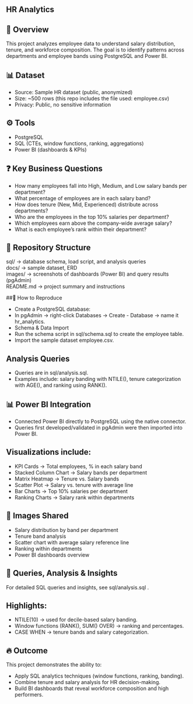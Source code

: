 ## HR Analytics

## 📌 Overview
This project analyzes employee data to understand salary distribution, tenure, and workforce composition.
The goal is to identify patterns across departments and employee bands using PostgreSQL and Power BI.

## 📊 Dataset
- Source: Sample HR dataset (public, anonymized)
- Size: ~500 rows (this repo includes the file used: employee.csv)
- Privacy: Public, no sensitive information

## ⚙️ Tools
- PostgreSQL
- SQL (CTEs, window functions, ranking, aggregations)
- Power BI (dashboards & KPIs)

## ❓ Key Business Questions
- How many employees fall into High, Medium, and Low salary bands per department?
- What percentage of employees are in each salary band?
- How does tenure (New, Mid, Experienced) distribute across departments?
- Who are the employees in the top 10% salaries per department?
- Which employees earn above the company-wide average salary?
- What is each employee’s rank within their department?

## 📂 Repository Structure

sql/        → database schema, load script, and analysis queries  
docs/       → sample dataset, ERD  
images/     → screenshots of dashboards (Power BI) and query results (pgAdmin)  
README.md   → project summary and instructions  


##🚀 How to Reproduce
- Create a PostgreSQL database:
- In pgAdmin → right-click Databases → Create - Database → name it hr_analytics.
- Schema & Data Import
- Run the schema script in sql/schema.sql to create the employee table.
- Import the sample dataset employee.csv.

## Analysis Queries
- Queries are in sql/analysis.sql.
- Examples include: salary banding with NTILE(), tenure categorization with AGE(), and ranking using RANK().

## 📊 Power BI Integration
- Connected Power BI directly to PostgreSQL using the native connector.
- Queries first developed/validated in pgAdmin were then imported into Power BI.

## Visualizations include:
- KPI Cards → Total employees, % in each salary band
- Stacked Column Chart → Salary bands per department
- Matrix Heatmap → Tenure vs. Salary bands
- Scatter Plot → Salary vs. tenure with average line
- Bar Charts → Top 10% salaries per department
- Ranking Charts → Salary rank within departments

## 📸 Images Shared
- Salary distribution by band per department
- Tenure band analysis
- Scatter chart with average salary reference line
- Ranking within departments
- Power BI dashboards overview

## 📑 Queries, Analysis & Insights
For detailed SQL queries and insights, see sql/analysis.sql
.

## Highlights:
- NTILE(10) → used for decile-based salary banding.
- Window functions (RANK(), SUM() OVER) → ranking and percentages.
- CASE WHEN → tenure bands and salary categorization.

## 🔥 Outcome
This project demonstrates the ability to:
- Apply SQL analytics techniques (window functions, ranking, banding).
- Combine tenure and salary analysis for HR decision-making.
- Build BI dashboards that reveal workforce composition and high performers.

